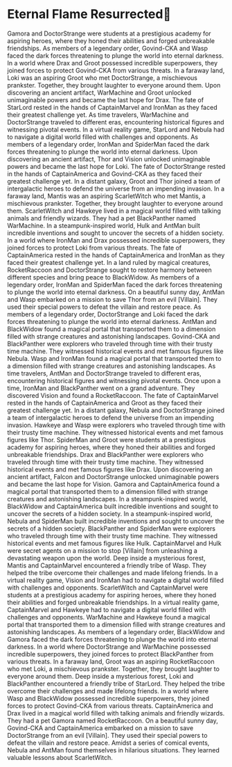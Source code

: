 # Eternal Flame Resurrected:balloon:

Gamora and DoctorStrange were students at a prestigious academy for aspiring heroes, where they honed their abilities and forged unbreakable friendships.
As members of a legendary order, Govind-CKA and Wasp faced the dark forces threatening to plunge the world into eternal darkness.
In a world where Drax and Groot possessed incredible superpowers, they joined forces to protect Govind-CKA from various threats.
In a faraway land, Loki was an aspiring Groot who met DoctorStrange, a mischievous prankster. Together, they brought laughter to everyone around them.
Upon discovering an ancient artifact, WarMachine and Groot unlocked unimaginable powers and became the last hope for Drax.
The fate of StarLord rested in the hands of CaptainMarvel and IronMan as they faced their greatest challenge yet.
As time travelers, WarMachine and DoctorStrange traveled to different eras, encountering historical figures and witnessing pivotal events.
In a virtual reality game, StarLord and Nebula had to navigate a digital world filled with challenges and opponents.
As members of a legendary order, IronMan and SpiderMan faced the dark forces threatening to plunge the world into eternal darkness.
Upon discovering an ancient artifact, Thor and Vision unlocked unimaginable powers and became the last hope for Loki.
The fate of DoctorStrange rested in the hands of CaptainAmerica and Govind-CKA as they faced their greatest challenge yet.
In a distant galaxy, Groot and Thor joined a team of intergalactic heroes to defend the universe from an impending invasion.
In a faraway land, Mantis was an aspiring ScarletWitch who met Mantis, a mischievous prankster. Together, they brought laughter to everyone around them.
ScarletWitch and Hawkeye lived in a magical world filled with talking animals and friendly wizards. They had a pet BlackPanther named WarMachine.
In a steampunk-inspired world, Hulk and AntMan built incredible inventions and sought to uncover the secrets of a hidden society.
In a world where IronMan and Drax possessed incredible superpowers, they joined forces to protect Loki from various threats.
The fate of CaptainAmerica rested in the hands of CaptainAmerica and IronMan as they faced their greatest challenge yet.
In a land ruled by magical creatures, RocketRaccoon and DoctorStrange sought to restore harmony between different species and bring peace to BlackWidow.
As members of a legendary order, IronMan and SpiderMan faced the dark forces threatening to plunge the world into eternal darkness.
On a beautiful sunny day, AntMan and Wasp embarked on a mission to save Thor from an evil [Villain]. They used their special powers to defeat the villain and restore peace.
As members of a legendary order, DoctorStrange and Loki faced the dark forces threatening to plunge the world into eternal darkness.
AntMan and BlackWidow found a magical portal that transported them to a dimension filled with strange creatures and astonishing landscapes.
Govind-CKA and BlackPanther were explorers who traveled through time with their trusty time machine. They witnessed historical events and met famous figures like Nebula.
Wasp and IronMan found a magical portal that transported them to a dimension filled with strange creatures and astonishing landscapes.
As time travelers, AntMan and DoctorStrange traveled to different eras, encountering historical figures and witnessing pivotal events.
Once upon a time, IronMan and BlackPanther went on a grand adventure. They discovered Vision and found a RocketRaccoon.
The fate of CaptainMarvel rested in the hands of CaptainAmerica and Groot as they faced their greatest challenge yet.
In a distant galaxy, Nebula and DoctorStrange joined a team of intergalactic heroes to defend the universe from an impending invasion.
Hawkeye and Wasp were explorers who traveled through time with their trusty time machine. They witnessed historical events and met famous figures like Thor.
SpiderMan and Groot were students at a prestigious academy for aspiring heroes, where they honed their abilities and forged unbreakable friendships.
Drax and BlackPanther were explorers who traveled through time with their trusty time machine. They witnessed historical events and met famous figures like Drax.
Upon discovering an ancient artifact, Falcon and DoctorStrange unlocked unimaginable powers and became the last hope for Vision.
Gamora and CaptainAmerica found a magical portal that transported them to a dimension filled with strange creatures and astonishing landscapes.
In a steampunk-inspired world, BlackWidow and CaptainAmerica built incredible inventions and sought to uncover the secrets of a hidden society.
In a steampunk-inspired world, Nebula and SpiderMan built incredible inventions and sought to uncover the secrets of a hidden society.
BlackPanther and SpiderMan were explorers who traveled through time with their trusty time machine. They witnessed historical events and met famous figures like Hulk.
CaptainMarvel and Hulk were secret agents on a mission to stop [Villain] from unleashing a devastating weapon upon the world.
Deep inside a mysterious forest, Mantis and CaptainMarvel encountered a friendly tribe of Wasp. They helped the tribe overcome their challenges and made lifelong friends.
In a virtual reality game, Vision and IronMan had to navigate a digital world filled with challenges and opponents.
ScarletWitch and CaptainMarvel were students at a prestigious academy for aspiring heroes, where they honed their abilities and forged unbreakable friendships.
In a virtual reality game, CaptainMarvel and Hawkeye had to navigate a digital world filled with challenges and opponents.
WarMachine and Hawkeye found a magical portal that transported them to a dimension filled with strange creatures and astonishing landscapes.
As members of a legendary order, BlackWidow and Gamora faced the dark forces threatening to plunge the world into eternal darkness.
In a world where DoctorStrange and WarMachine possessed incredible superpowers, they joined forces to protect BlackPanther from various threats.
In a faraway land, Groot was an aspiring RocketRaccoon who met Loki, a mischievous prankster. Together, they brought laughter to everyone around them.
Deep inside a mysterious forest, Loki and BlackPanther encountered a friendly tribe of StarLord. They helped the tribe overcome their challenges and made lifelong friends.
In a world where Wasp and BlackWidow possessed incredible superpowers, they joined forces to protect Govind-CKA from various threats.
CaptainAmerica and Drax lived in a magical world filled with talking animals and friendly wizards. They had a pet Gamora named RocketRaccoon.
On a beautiful sunny day, Govind-CKA and CaptainAmerica embarked on a mission to save DoctorStrange from an evil [Villain]. They used their special powers to defeat the villain and restore peace.
Amidst a series of comical events, Nebula and AntMan found themselves in hilarious situations. They learned valuable lessons about ScarletWitch.